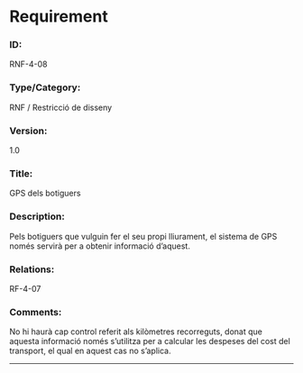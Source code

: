 # Requirement

### ID:
RNF-4-08

### Type/Category:
RNF / Restricció de disseny

### Version:
1.0

### Title:
GPS dels botiguers 

### Description:
Pels botiguers que vulguin fer el seu propi lliurament, el sistema de GPS només servirà per a obtenir informació d’aquest.

### Relations:
RF-4-07

### Comments:
No hi haurà cap control referit als kilòmetres recorreguts, donat que aquesta informació només s’utilitza per a calcular les despeses del cost del transport, el qual en aquest cas no s’aplica.

---